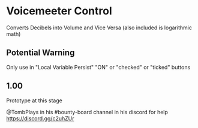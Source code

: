 # Voicemeeter Control
Converts Decibels into Volume and Vice Versa (also included is logarithmic math)

## Potential Warning ##
Only use in "Local Variable Persist" "ON" or "checked" or "ticked" buttons

## 1.00 ##
Prototype at this stage

@TombPlays in his #bounty-board channel in his discord for help https://discord.gg/c2uhZUr
